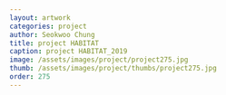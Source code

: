 ```yaml
---
layout: artwork 
categories: project 
author: Seokwoo Chung 
title: project HABITAT 
caption: project HABITAT_2019 
image: /assets/images/project/project275.jpg 
thumb: /assets/images/project/thumbs/project275.jpg 
order: 275 
---
```

